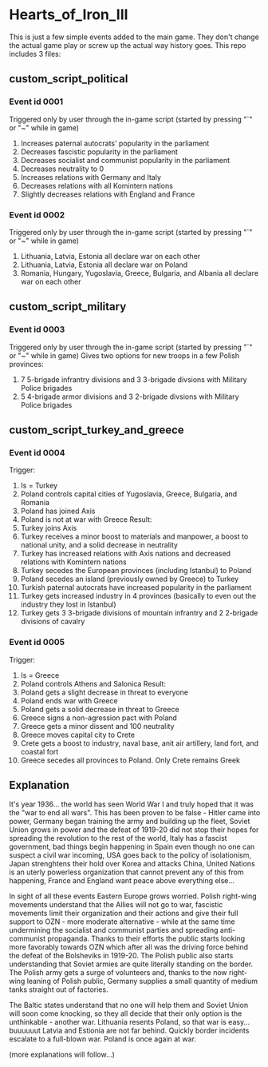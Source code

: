 # Hearts_of_Iron_III
This is just a few simple events added to the main game. They don't change the actual game play or screw up the actual way history goes.
This repo includes 3 files:

## custom_script_political
### Event id 0001
Triggered only by user through the in-game script (started by pressing "\`" or "~" while in game)
  1. Increases paternal autocrats' popularity in the parliament
  2. Decreases fascistic popularity in the parliament
  3. Decreases socialist and communist popularity in the parliament
  4. Decreases neutrality to 0
  5. Increases relations with Germany and Italy
  6. Decreases relations with all Komintern nations
  7. Slightly decreases relations with England and France
### Event id 0002
Triggered only by user through the in-game script (started by pressing "\`" or "~" while in game)
  1. Lithuania, Latvia, Estonia all declare war on each other
  2. Lithuania, Latvia, Estonia all declare war on Poland
  3. Romania, Hungary, Yugoslavia, Greece, Bulgaria, and Albania all declare war on each other

## custom_script_military
### Event id 0003
Triggered only by user through the in-game script (started by pressing "\`" or "~" while in game)
Gives two options for new troops in a few Polish provinces:
  1. 7 5-brigade infrantry divisions and 3 3-brigade divsions with Military Police brigades
  2. 5 4-brigade armor divisions and 3 2-brigade divsions with Military Police brigades

## custom_script_turkey_and_greece
### Event id 0004
Trigger:
  1. Is = Turkey
  2. Poland controls capital cities of Yugoslavia, Greece, Bulgaria, and Romania
  3. Poland has joined Axis
  4. Poland is not at war with Greece
Result:
  1. Turkey joins Axis
  2. Turkey receives a minor boost to materials and manpower, a boost to national unity, and a solid decrease in neutrality
  3. Turkey has increased relations with Axis nations and decreased relations with Komintern nations
  4. Turkey secedes the European provinces (including Istanbul) to Poland
  5. Poland secedes an island (previously owned by Greece) to Turkey
  6. Turkish paternal autocrats have increased popularity in the parliament
  7. Turkey gets increased industry in 4 provinces (basically to even out the industry they lost in Istanbul)
  8. Turkey gets 3 3-brigade divisions of mountain infrantry and 2 2-brigade divisions of cavalry

### Event id 0005
Trigger:
  1. Is = Greece
  2. Poland controls Athens and Salonica
Result:
  1. Poland gets a slight decrease in threat to everyone
  2. Poland ends war with Greece
  3. Poland gets a solid decrease in threat to Greece
  4. Greece signs a non-agression pact with Poland
  5. Greece gets a minor dissent and 100 neutrality
  6. Greece moves capital city to Crete
  7. Crete gets a boost to industry, naval base, anit air artillery, land fort, and coastal fort
  8. Greece secedes all provinces to Poland. Only Crete remains Greek
  
## Explanation
It's year 1936... the world has seen World War I and truly hoped that it was the "war to end all wars". This has been proven to be false - Hitler came into power, Germany began training the army and building up the fleet, Soviet Union grows in power and the defeat of 1919-20 did not stop their hopes for spreading the revolution to the rest of the world, Italy has a fascist government, bad things begin happening in Spain even though no one can suspect a civil war incoming, USA goes back to the policy of isolationism, Japan strenghtens their hold over Korea and attacks China, United Nations is an uterly powerless organization that cannot prevent any of this from happening, France and England want peace above everything else...

In sight of all these events Eastern Europe grows worried. Polish right-wing movements understand that the Allies will not go to war, fascistic movements limit their organization and their actions and give their full support to OZN - more moderate alternative - while at the same time undermining the socialist and communist parties and spreading anti-communist propaganda. Thanks to their efforts the public starts looking more favorably towards OZN which after all was the driving force behind the defeat of the Bolsheviks in 1919-20. The Polish public also starts understanding that Soviet armies are quite literally standing on the border. The Polish army gets a surge of volunteers and, thanks to the now right-wing leaning of Polish public, Germany supplies a small quantity of medium tanks straight out of factories.

The Baltic states understand that no one will help them and Soviet Union will soon come knocking, so they all decide that their only option is the unthinkable - another war. Lithuania resents Poland, so that war is easy... buuuuuut Latvia and Estionia are not far behind. Quickly border incidents escalate to a full-blown war. Poland is once again at war.

(more explanations will follow...)
